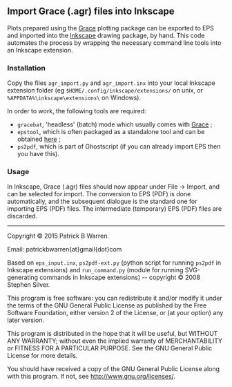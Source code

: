 ## Import Grace (.agr) files into Inkscape

Plots prepared using the
[Grace](http://plasma-gate.weizmann.ac.il/Grace/ "Grace home page")
plotting package can be exported to EPS and imported into the
[Inkscape](https://inkscape.org/en/ "Inkscape home page") drawing
package, by hand.  This code  automates the process by wrapping
the necessary command line tools into an Inkscape extension.

### Installation

Copy the files `agr_import.py` and `agr_import.inx` into your local
Inkscape extension folder (eg `$HOME/.config/inkscape/extensions/` on
unix, or `%APPDATA%\inkscape\extensions\` on Windows).

In order to work, the following tools are required:

* `gracebat`, 'headless' (batch) mode which usually comes with
[Grace](http://plasma-gate.weizmann.ac.il/Grace/ "Grace home page") ;
* `epstool`, which is often packaged as a standalone tool and can be
obtained [here](http://pages.cs.wisc.edu/~ghost/gsview/epstool.htm
"epstool home page") ;
* `ps2pdf`, which is part of Ghostscript (if you
can already import EPS then you have this).

### Usage

In Inkscape, Grace (.agr) files should now appear under File &rarr;
Import, and can be selected for import.  The conversion to EPS (PDF)
is done automatically, and the subsequent dialogue is the standard one
for importing EPS (PDF) files.  The intermediate (temporary) EPS (PDF)
files are discarded.

---

Copyright &copy; 2015 Patrick B Warren.

Email: patrickbwarren{at}gmail{dot}com

Based on `eps_input.inx`, `ps2pdf-ext.py` (python script for running
`ps2pdf` in Inkscape extensions) and `run_command.py` (module for
running SVG-generating commands in Inkscape extensions) -- copyright
&copy; 2008 Stephen Silver.

This program is free software: you can redistribute it and/or modify
it under the terms of the GNU General Public License as published by
the Free Software Foundation, either version 2 of the License, or
(at your option) any later version.

This program is distributed in the hope that it will be useful, but
WITHOUT ANY WARRANTY; without even the implied warranty of
MERCHANTABILITY or FITNESS FOR A PARTICULAR PURPOSE.  See the GNU
General Public License for more details.

You should have received a copy of the GNU General Public License
along with this program.  If not, see
<http://www.gnu.org/licenses/>.
